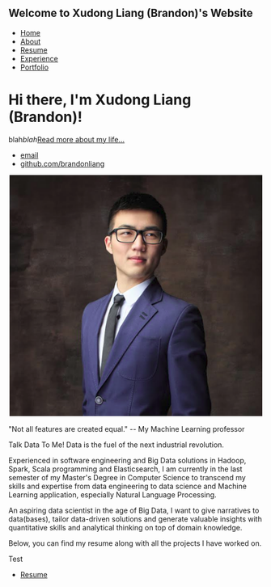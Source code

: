 ## Welcome to Xudong Liang (Brandon)'s Website

<!DOCTYPE html>
<html>
        <head>
                <title>Xudong Liang (Brandon)</title>
        </head>
        <body>
                <nav>
                <ul>
                        <li><a href="/">Home</a></li>
                        <li><a href="/about">About</a></li>
                        <li><a href="/resume">Resume</a></li>
                        <li><a href="/experience">Experience</a></li>
            <li><a href="/portfolio">Portfolio</a></li>
                </ul>
                </nav>
                <div class="container">
                <div class="blurb">
                        <h1>Hi there, I'm Xudong Liang (Brandon)!</h1>
                                <p>blah<em>blah</em><a href="/about">Read more about my life...</a></p>
                </div><!-- /.blurb -->
                </div><!-- /.container -->
                <footer>
                <ul>
                        <li><a href="mailto:xl2891@columbia.edu">email</a></li>
                        <li><a href="https://github.com/brandonliang">github.com/brandonliang</a></li>
                        </ul>
                </footer>
        </body>
</html>


<p align="center">
  <img src="./images/linkedin_picture.png" class="inline" width="500"/>
</p>

  "Not all features are created equal." -- My Machine Learning professor

  Talk Data To Me! Data is the fuel of the next industrial revolution.

  Experienced in software engineering and Big Data solutions in Hadoop, Spark, Scala programming and Elasticsearch, I am currently in the last semester of my Master's Degree in Computer Science to transcend my skills and expertise from data engineering to data science and Machine Learning application, especially Natural Language Processing.

  An aspiring data scientist in the age of Big Data, I want to give narratives to data(bases), tailor data-driven solutions and generate valuable insights with quantitative skills and analytical thinking on top of domain knowledge.

  Below, you can find my resume along with all the projects I have worked on.

  Test

  - [Resume]("https://www.google.com")
